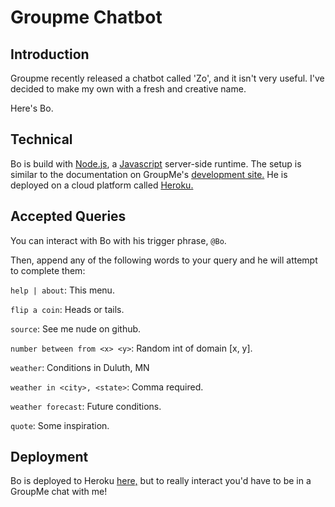 # Groupme Chatbot

## Introduction

Groupme recently released a chatbot called 'Zo', and it isn't very useful. I've decided to make my own with a fresh and creative name.

Here's Bo.

## Technical

Bo is build with [Node.js](https://nodejs.org/en/about/), a [Javascript](https://developer.mozilla.org/en-US/docs/Web/JavaScript/New_in_JavaScript/1.8.5) server-side runtime. The setup is similar to the documentation on GroupMe's [development site.](https://dev.groupme.com/tutorials/bots) He is deployed on a cloud platform called [Heroku.](https://devcenter.heroku.com/)

## Accepted Queries

You can interact with Bo with his trigger phrase, `@Bo`.

Then, append any of the following words to your query and he will attempt to complete them:

`help | about`: This menu.

`flip a coin`: Heads or tails.

`source`: See me nude on github.

`number between from <x> <y>`: Random int of domain [x, y].

`weather`: Conditions in Duluth, MN

`weather in <city>, <state>`: Comma required.

`weather forecast`: Future conditions.

`quote`: Some inspiration.

## Deployment

Bo is deployed to Heroku [here,](https://groupme-ratbot.herokuapp.com/) but to really interact you'd have to be in a GroupMe chat with me!
